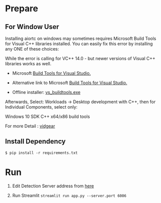 # Prepare

## For Window User 
Installing aiortc on windows may sometimes requires Microsoft Build Tools for Visual C++ libraries installed. You can easily fix this error by installing any ONE of these choices:

While the error is calling for VC++ 14.0 - but newer versions of Visual C++ libraries works as well.

+ Microsoft [Build Tools for Visual Studio.](https://visualstudio.microsoft.com/thank-you-downloading-visual-studio/?sku=BuildTools&rel=16)

+ Alternative link to Microsoft [Build Tools for Visual Studio.](https://visualstudio.microsoft.com/downloads/#build-tools-for-visual-studio-2019)

+ Offline installer: [vs_buildtools.exe](https://aka.ms/vs/16/release/vs_buildtools.exe)

Afterwards, Select: Workloads → Desktop development with C++, then for Individual Components, select only:

Windows 10 SDK
C++ x64/x86 build tools

For more Detail : [vidgear](https://abhitronix.github.io/vidgear/v0.2.3-stable/installation/source_install/)

## Install Dependency
` $ pip install -r requirements.txt `


# Run

1. Edit Detection Server address from [here](https://github.com/boostcampaitech2/final-project-level3-cv-04/blob/dfbc723180c52eb5c182c687983c6e01b377b317/web_server/app.py#L37)

2. Run Streamlit
` streamlit run app.py --server.port 6006 `
